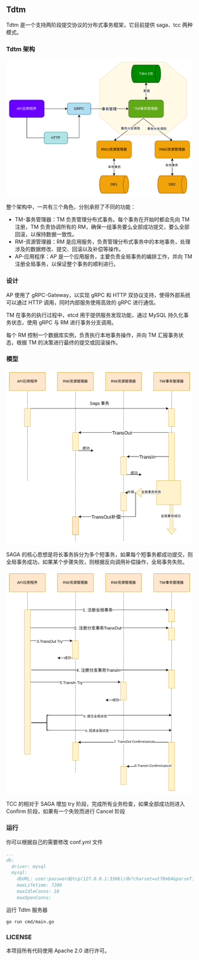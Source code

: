 ## Tdtm

Tdtm 是一个支持两阶段提交协议的分布式事务框架，它目前提供 saga、tcc 两种模式。


### Tdtm 架构

![](./img/Tdtm.png)

整个架构中，一共有三个角色，分别承担了不同的功能：

- TM-事务管理器：TM 负责管理分布式事务。每个事务在开始时都会先向 TM 注册，TM 负责协调所有的 RM，确保一组事务要么全部成功提交，要么全部回滚，以保持数据一致性。
- RM-资源管理器：RM 是应用服务，负责管理分布式事务中的本地事务，处理涉及的数据修改、提交、回滚以及补偿等操作。
- AP-应用程序：AP 是一个应用服务，主要负责全局事务的编排工作，并向 TM 注册全局事务，以保证整个事务的顺利进行。

### 设计

AP 使用了 gRPC-Gateway，以实现 gRPC 和 HTTP 双协议支持，使得外部系统可以通过 HTTP 调用，同时内部服务使用高效的 gRPC 进行通信。

TM 在事务的执行过程中，etcd 用于提供服务发现功能，通过 MySQL 持久化事务状态，使用 gRPC 与 RM 进行事务分支调用。

每个 RM 控制一个数据库实例，负责执行本地事务操作，并向 TM 汇报事务状态，根据 TM 的决策进行最终的提交或回滚操作。

### 模型

![](./img/saga.png)

SAGA 的核心思想是将长事务拆分为多个短事务，如果每个短事务都成功提交，则全局事务成功，如果某个步骤失败，则根据反向调用补偿操作，全局事务失败。

![](./img/tcc.png)

TCC 的相对于 SAGA 增加 try 阶段，完成所有业务检查，如果全部成功则进入 Confirm 阶段，如果有一个失败而进行 Cancel 阶段

### 运行

你可以根据自己的需要修改 conf.yml 文件
```yml
...
db:
  driver: mysql
  mysql:
    dbURL: user:password@tcp(127.0.0.1:3306)/db?charset=utf8mb4&parseTime=True&loc=Local
    maxLifetime: 7200
    maxIdleConns: 10
    maxOpenConns: 
```

运行 Tdtm 服务器
```sh
go run cmd/main.go
```

### LICENSE
本项目所有代码使用 Apache 2.0 进行许可。
